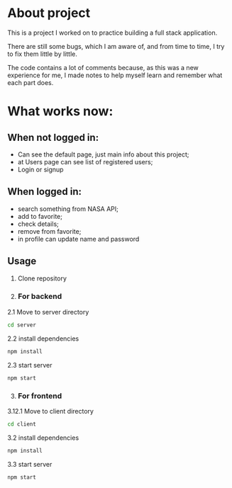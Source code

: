 # About project

This is a project I worked on to practice building a full stack application.

There are still some bugs, which I am aware of, and from time to time, I try to fix them little by little.

The code contains a lot of comments because, as this was a new experience for me, I made notes to help myself learn and remember what each part does.


# What works now:
## When not logged in:
- Can see the default page, just main info about this project;
- at Users page can see list of registered users;
- Login or signup

## When logged in:
- search something from NASA API;
- add to favorite;
- check details;
- remove from favorite;
- in profile can update name and password

## Usage
1. Clone repository
2. ### For backend
2.1 Move to server directory
```bash
cd server
```
2.2 install dependencies
```bash
npm install
```
2.3 start server
```
npm start
```
3. ### For frontend
3.12.1 Move to client directory
```bash
cd client
```
3.2 install dependencies
```bash
npm install
```
3.3 start server
```
npm start
```





